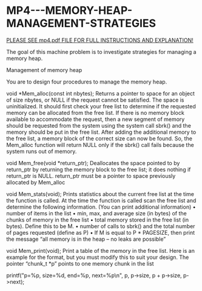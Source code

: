 # MP4---MEMORY-HEAP-MANAGEMENT-STRATEGIES

[PLEASE SEE mp4.pdf FILE FOR FULL INSTRUCTIONS AND EXPLANATION!](mp4.pdf)

The goal of this machine problem is to investigate strategies for managing a memory heap.


Management of memory heap

You are to design four procedures to manage the memory heap.

void *Mem_alloc(const int nbytes);
Returns a pointer to space for an object of size nbytes, or NULL if the request cannot be satisfied. The space is uninitialized. It should first check your free list to determine if the requested memory can be allocated from the free list. If there is no memory block available to accommodate the request, then a new segment of memory should be requested from the system using the system call sbrk() and the memory should be put in the free list. After adding the additional memory to the free list, a memory block of the correct size can now be found. So, the Mem_alloc function will return NULL only if the sbrk() call fails because the system runs out of memory.

void Mem_free(void *return_ptr);
Deallocates the space pointed to by return_ptr by returning the memory block to the free list; it does nothing if return_ptr is NULL. return_ptr must be a pointer to space previously allocated by Mem_alloc

void Mem_stats(void);
Prints statistics about the current free list at the time the function is called. At the time the function is called scan the free list and determine the following information. (You can print additional information)
• number of items in the list
• min, max, and average size (in bytes) of the chunks of memory in the free list
• total memory stored in the free list (in bytes). Define this to be M.
• number of calls to sbrk() and the total number of pages requested (define as P)
• If M is equal to P * PAGESIZE, then print the message “all memory is in the heap – no leaks are possible”

void Mem_print(void);
Print a table of the memory in the free list. Here is an example for the format, but you must modify this to suit your design. The pointer “chunk_t *p” points to one memory chunk in the list

printf("p=%p, size=%d, end=%p, next=%p\n", p, p->size, p + p->size, p->next);
